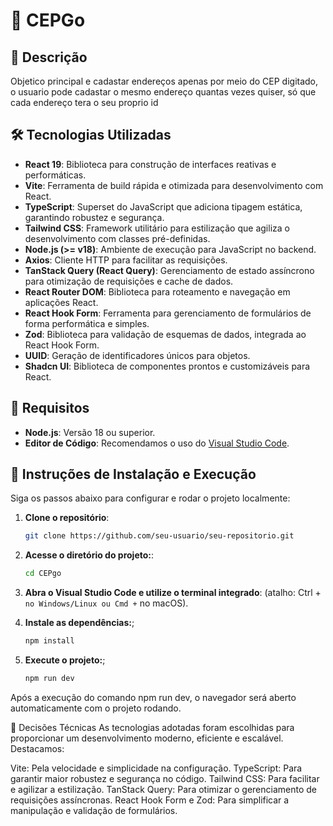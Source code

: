 # 🚀  CEPGo


## 📖 Descrição

Objetico principal e cadastar endereços apenas por meio do CEP digitado, o usuario pode cadastar o mesmo endereço quantas vezes quiser, só que cada endereço tera o seu proprio id

## 🛠 Tecnologias Utilizadas

- **React 19**: Biblioteca para construção de interfaces reativas e performáticas.
- **Vite**: Ferramenta de build rápida e otimizada para desenvolvimento com React.
- **TypeScript**: Superset do JavaScript que adiciona tipagem estática, garantindo robustez e segurança.
- **Tailwind CSS**: Framework utilitário para estilização que agiliza o desenvolvimento com classes pré-definidas.
- **Node.js (>= v18)**: Ambiente de execução para JavaScript no backend.
- **Axios**: Cliente HTTP para facilitar as requisições.
- **TanStack Query (React Query)**: Gerenciamento de estado assíncrono para otimização de requisições e cache de dados.
- **React Router DOM**: Biblioteca para roteamento e navegação em aplicações React.
- **React Hook Form**: Ferramenta para gerenciamento de formulários de forma performática e simples.
- **Zod**: Biblioteca para validação de esquemas de dados, integrada ao React Hook Form.
- **UUID**: Geração de identificadores únicos para objetos.
- **Shadcn UI**: Biblioteca de componentes prontos e customizáveis para React.

## 📌 Requisitos

- **Node.js**: Versão 18 ou superior.
- **Editor de Código**: Recomendamos o uso do [Visual Studio Code](https://code.visualstudio.com/).

## 🚀 Instruções de Instalação e Execução

Siga os passos abaixo para configurar e rodar o projeto localmente:

1. **Clone o repositório**:
   ```sh
   git clone https://github.com/seu-usuario/seu-repositorio.git

2. **Acesse o diretório do projeto:**:
   ```sh
   cd CEPgo

3. **Abra o Visual Studio Code e utilize o terminal integrado**:
   (atalho: Ctrl + ` no Windows/Linux ou Cmd + ` no macOS).
 

4. **Instale as dependências:**;
   ```sh
   npm install

5. **Execute o projeto:**;
   ```sh
   npm run dev
Após a execução do comando npm run dev, o navegador será aberto automaticamente com o projeto rodando.

🤔 Decisões Técnicas
As tecnologias adotadas foram escolhidas para proporcionar um desenvolvimento moderno, eficiente e escalável. Destacamos:

Vite: Pela velocidade e simplicidade na configuração.
TypeScript: Para garantir maior robustez e segurança no código.
Tailwind CSS: Para facilitar e agilizar a estilização.
TanStack Query: Para otimizar o gerenciamento de requisições assíncronas.
React Hook Form e Zod: Para simplificar a manipulação e validação de formulários.


